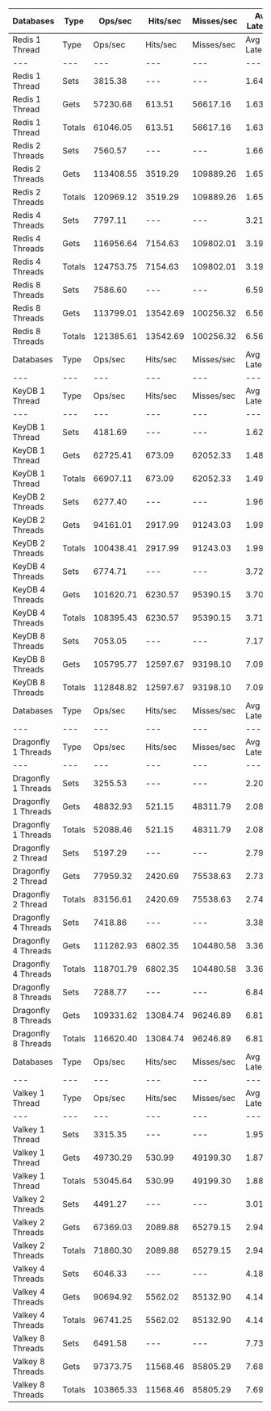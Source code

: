 | Databases | Type | Ops/sec | Hits/sec | Misses/sec | Avg Latency | p50 Latency | p99 Latency | p99.9 Latency | KB/sec |
| --- | --- | --- | --- | --- | --- | --- | --- | --- | --- |
| Redis 1 Thread | Type | Ops/sec | Hits/sec | Misses/sec | Avg Latency | p50 Latency | p99 Latency | p99.9 Latency | KB/sec |
| --- | --- | --- | --- | --- | --- | --- | --- | --- | --- |
Redis 1 Thread | Sets | 3815.38 | --- | --- | 1.64214 | 1.58300 | 2.73500 | 5.82300 | 3994.20 |
Redis 1 Thread | Gets | 57230.68 | 613.51 | 56617.16 | 1.63758 | 1.58300 | 2.73500 | 6.62300 | 2795.21 |
Redis 1 Thread | Totals | 61046.05 | 613.51 | 56617.16 | 1.63787 | 1.58300 | 2.73500 | 6.59100 | 6789.40 |
Redis 2 Threads | Sets | 7560.57 | --- | --- | 1.66746 | 1.62300 | 3.74300 | 8.51100 | 7914.92 |
Redis 2 Threads | Gets | 113408.55 | 3519.29 | 109889.26 | 1.65478 | 1.57500 | 3.58300 | 10.11100 | 7851.53 |
Redis 2 Threads | Totals | 120969.12 | 3519.29 | 109889.26 | 1.65557 | 1.58300 | 3.59900 | 10.04700 | 15766.45 |
Redis 4 Threads | Sets | 7797.11 | --- | --- | 3.21665 | 3.07100 | 7.71100 | 14.46300 | 8162.54 |
Redis 4 Threads | Gets | 116956.64 | 7154.63 | 109802.01 | 3.19637 | 3.05500 | 7.74300 | 14.78300 | 11636.17 |
Redis 4 Threads | Totals | 124753.75 | 7154.63 | 109802.01 | 3.19763 | 3.05500 | 7.74300 | 14.78300 | 19798.72 |
Redis 8 Threads | Sets | 7586.60 | --- | --- | 6.59536 | 6.11100 | 18.94300 | 47.35900 | 7942.17 |
Redis 8 Threads | Gets | 113799.01 | 13542.69 | 100256.32 | 6.56145 | 6.07900 | 18.94300 | 47.61500 | 17928.94 |
Redis 8 Threads | Totals | 121385.61 | 13542.69 | 100256.32 | 6.56357 | 6.07900 | 18.94300 | 47.61500 | 25871.11 |
| Databases | Type | Ops/sec | Hits/sec | Misses/sec | Avg Latency | p50 Latency | p99 Latency | p99.9 Latency | KB/sec |
| --- | --- | --- | --- | --- | --- | --- | --- | --- | --- |
| KeyDB 1 Thread | Type | Ops/sec | Hits/sec | Misses/sec | Avg Latency | p50 Latency | p99 Latency | p99.9 Latency | KB/sec |
| --- | --- | --- | --- | --- | --- | --- | --- | --- | --- |
KeyDB 1 Thread | Sets | 4181.69 | --- | --- | 1.62883 | 1.46300 | 2.62300 | 20.99100 | 4377.68 |
KeyDB 1 Thread | Gets | 62725.41 | 673.09 | 62052.33 | 1.48552 | 1.45500 | 2.20700 | 4.95900 | 3064.25 |
KeyDB 1 Thread | Totals | 66907.11 | 673.09 | 62052.33 | 1.49448 | 1.45500 | 2.23900 | 6.75100 | 7441.93 |
KeyDB 2 Threads | Sets | 6277.40 | --- | --- | 1.96617 | 1.62300 | 10.04700 | 19.83900 | 6571.61 |
KeyDB 2 Threads | Gets | 94161.01 | 2917.99 | 91243.03 | 1.99163 | 1.62300 | 11.13500 | 21.75900 | 6514.95 |
KeyDB 2 Threads | Totals | 100438.41 | 2917.99 | 91243.03 | 1.99004 | 1.62300 | 11.07100 | 21.50300 | 13086.56 |
KeyDB 4 Threads | Sets | 6774.71 | --- | --- | 3.72593 | 3.24700 | 14.65500 | 28.41500 | 7092.23 |
KeyDB 4 Threads | Gets | 101620.71 | 6230.57 | 95390.15 | 3.70977 | 3.23100 | 14.65500 | 27.51900 | 10124.53 |
KeyDB 4 Threads | Totals | 108395.43 | 6230.57 | 95390.15 | 3.71078 | 3.23100 | 14.65500 | 27.51900 | 17216.76 |
KeyDB 8 Threads | Sets | 7053.05 | --- | --- | 7.17340 | 6.59100 | 21.88700 | 49.40700 | 7383.62 |
KeyDB 8 Threads | Gets | 105795.77 | 12597.67 | 93198.10 | 7.09298 | 6.52700 | 21.50300 | 49.40700 | 16675.47 |
KeyDB 8 Threads | Totals | 112848.82 | 12597.67 | 93198.10 | 7.09801 | 6.52700 | 21.50300 | 49.40700 | 24059.08 |
| Databases | Type | Ops/sec | Hits/sec | Misses/sec | Avg Latency | p50 Latency | p99 Latency | p99.9 Latency | KB/sec |
| --- | --- | --- | --- | --- | --- | --- | --- | --- | --- |
| Dragonfly 1 Threads | Type | Ops/sec | Hits/sec | Misses/sec | Avg Latency | p50 Latency | p99 Latency | p99.9 Latency | KB/sec |
| --- | --- | --- | --- | --- | --- | --- | --- | --- | --- |
Dragonfly 1 Threads | Sets | 3255.53 | --- | --- | 2.20877 | 1.85500 | 4.79900 | 22.91100 | 3408.11 |
Dragonfly 1 Threads | Gets | 48832.93 | 521.15 | 48311.79 | 2.08154 | 1.84700 | 4.54300 | 8.19100 | 2382.70 |
Dragonfly 1 Threads | Totals | 52088.46 | 521.15 | 48311.79 | 2.08949 | 1.84700 | 4.57500 | 8.83100 | 5790.81 |
Dragonfly 2 Thread | Sets | 5197.29 | --- | --- | 2.79046 | 2.65500 | 8.70300 | 15.99900 | 5440.88 |
Dragonfly 2 Thread | Gets | 77959.32 | 2420.69 | 75538.63 | 2.73827 | 2.67100 | 7.32700 | 13.75900 | 5398.76 |
Dragonfly 2 Thread | Totals | 83156.61 | 2420.69 | 75538.63 | 2.74153 | 2.67100 | 7.39100 | 14.01500 | 10839.64 |
Dragonfly 4 Threads | Sets | 7418.86 | --- | --- | 3.38980 | 3.50300 | 8.51100 | 16.51100 | 7766.57 |
Dragonfly 4 Threads | Gets | 111282.93 | 6802.35 | 104480.58 | 3.36374 | 3.48700 | 8.15900 | 16.25500 | 11066.47 |
Dragonfly 4 Threads | Totals | 118701.79 | 6802.35 | 104480.58 | 3.36536 | 3.48700 | 8.15900 | 16.25500 | 18833.04 |
Dragonfly 8 Threads | Sets | 7288.77 | --- | --- | 6.84476 | 6.46300 | 20.47900 | 57.59900 | 7630.39 |
Dragonfly 8 Threads | Gets | 109331.62 | 13084.74 | 96246.89 | 6.81003 | 6.46300 | 20.09500 | 56.83100 | 17299.08 |
Dragonfly 8 Threads | Totals | 116620.40 | 13084.74 | 96246.89 | 6.81220 | 6.46300 | 20.09500 | 56.83100 | 24929.47 |
| Databases | Type | Ops/sec | Hits/sec | Misses/sec | Avg Latency | p50 Latency | p99 Latency | p99.9 Latency | KB/sec |
| --- | --- | --- | --- | --- | --- | --- | --- | --- | --- |
| Valkey 1 Thread | Type | Ops/sec | Hits/sec | Misses/sec | Avg Latency | p50 Latency | p99 Latency | p99.9 Latency | KB/sec |
| --- | --- | --- | --- | --- | --- | --- | --- | --- | --- |
Valkey 1 Thread | Sets | 3315.35 | --- | --- | 1.95977 | 1.73500 | 8.44700 | 23.80700 | 3470.74 |
Valkey 1 Thread | Gets | 49730.29 | 530.99 | 49199.30 | 1.87981 | 1.71900 | 6.17500 | 16.31900 | 2426.75 |
Valkey 1 Thread | Totals | 53045.64 | 530.99 | 49199.30 | 1.88481 | 1.72700 | 6.20700 | 16.89500 | 5897.49 |
Valkey 2 Threads | Sets | 4491.27 | --- | --- | 3.01338 | 2.78300 | 9.34300 | 17.15100 | 4701.77 |
Valkey 2 Threads | Gets | 67369.03 | 2089.88 | 65279.15 | 2.94155 | 2.73500 | 7.35900 | 16.06300 | 4663.39 |
Valkey 2 Threads | Totals | 71860.30 | 2089.88 | 65279.15 | 2.94604 | 2.73500 | 7.42300 | 16.12700 | 9365.16 |
Valkey 4 Threads | Sets | 6046.33 | --- | --- | 4.18125 | 4.01500 | 9.98300 | 23.93500 | 6329.71 |
Valkey 4 Threads | Gets | 90694.92 | 5562.02 | 85132.90 | 4.14724 | 4.01500 | 9.34300 | 23.93500 | 9037.32 |
Valkey 4 Threads | Totals | 96741.25 | 5562.02 | 85132.90 | 4.14937 | 4.01500 | 9.34300 | 23.93500 | 15367.03 |
Valkey 8 Threads | Sets | 6491.58 | --- | --- | 7.73305 | 7.26300 | 24.44700 | 53.75900 | 6795.83 |
Valkey 8 Threads | Gets | 97373.75 | 11568.46 | 85805.29 | 7.68813 | 7.23100 | 24.44700 | 53.24700 | 15321.54 |
Valkey 8 Threads | Totals | 103865.33 | 11568.46 | 85805.29 | 7.69094 | 7.23100 | 24.44700 | 53.24700 | 22117.37 |
